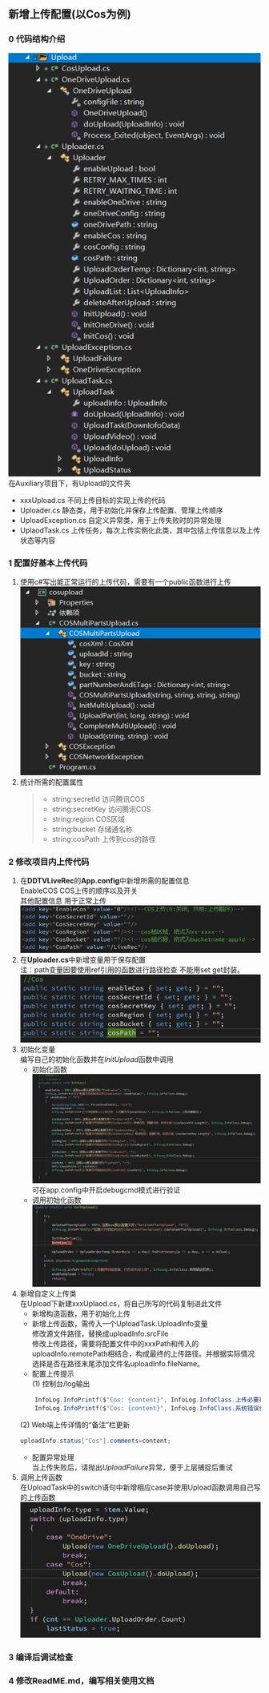 ## 新增上传配置(以Cos为例)
### 0 代码结构介绍
![代码结构](./软件图/代码结构.png)  
在Auxiliary项目下，有Upload的文件夹  
- xxxUpload.cs 不同上传目标的实现上传的代码
- Uploader.cs 静态类，用于初始化并保存上传配置、管理上传顺序
- UploadException.cs 自定义异常类，用于上传失败时的异常处理
- UplaodTask.cs 上传任务，每次上传实例化此类，其中包括上传信息以及上传状态等内容  

### 1 配置好基本上传代码
1. 使用c#写出能正常运行的上传代码，需要有一个public函数进行上传  
   ![可正常运行的代码项目](./软件图/可正常运行的代码项目.png)  
2. 统计所需的配置属性  
    > - string:secretId 访问腾讯COS
    > - string:secretKey 访问腾讯COS
    > - string:region COS区域
    > - string:bucket 存储通名称
    > - string:cosPath 上传到cos的路径
### 2 修改项目内上传代码
1. 在**DDTVLiveRec**的**App.config**中新增所需的配置信息  
    EnableCOS COS上传的顺序以及开关  
    其他配置信息  用于正常上传  
    ![COS相关配置文件](./软件图/COS相关配置文件.png)  
2. 在**Uploader.cs**中新增变量用于保存配置  
   注：path变量因要使用ref引用的函数进行路径检查 不能用set get封装。  
   ![COS配置变量](./软件图/COS配置变量.png)  
3. 初始化变量  
   编写自己的初始化函数并在$InitUpload$函数中调用  
   - 初始化函数  
   ![COS初始化函数](./软件图/COS初始化函数.png)  
   可在app.config中开启debugcmd模式进行验证  
   - 调用初始化函数
   ![调用初始化](./软件图/调用初始化.png)  
4. 新增自定义上传类  
   在Upload下新建xxxUplaod.cs，将自己所写的代码复制进此文件  
   - 新增构造函数，用于初始化上传
   - 新增上传函数，需传入一个UploadTask.UploadInfo变量  
   修改源文件路径，替换成uploadInfo.srcFile  
   修改上传路径，需要将配置文件中的xxxPath和传入的uploadInfo.remotePath相结合，构成最终的上传路径。并根据实际情况选择是否在路径末尾添加文件名uploadInfo.fileName。  
   - 配置上传提示  
   (1) 控制台/log输出  
    ```csharp
        InfoLog.InfoPrintf($"Cos: {content}", InfoLog.InfoClass.上传必要提示);
        InfoLog.InfoPrintf($"Cos: {content}", InfoLog.InfoClass.系统错误信息);
    ```
   (2) Web端上传详情的“备注”栏更新  
    ```csharp
    uploadInfo.status["Cos"].comments=content;
    ```
    - 配置异常处理  
    当上传失败后，请抛出$UploadFailure$异常，便于上层捕捉后重试
5. 调用上传函数  
   在UploadTask中的switch语句中新增相应case并使用Upload函数调用自己写的上传函数
    ![调用函数](./软件图/调用函数.png)  
### 3 编译后调试检查

### 4 修改ReadME.md，编写相关使用文档